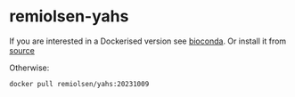# remiolsen-yahs

If you are interested in a Dockerised version see [bioconda](http://bioconda.github.io/recipes/yahs/README.html). Or install it from [source](https://github.com/c-zhou/yahs)

Otherwise:

```
docker pull remiolsen/yahs:20231009
```
